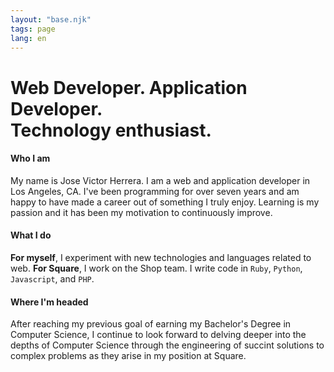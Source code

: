 ```yaml
---
layout: "base.njk"
tags: page
lang: en
---
```

<div class="headline mb-4"><h1>Web Developer. Application Developer.<br />Technology enthusiast.</h1></div>

#### Who I am

My name is Jose Victor Herrera. I am a web and application developer in Los Angeles, CA.
I've been programming for over seven years and am happy to have made a career out of something I truly enjoy.
Learning is my passion and it has been my motivation to continuously improve.

#### What I do

**For myself**, I experiment with new technologies and languages related to web.
**For Square**, I work on the Shop team.
I write code in `Ruby`, `Python`, `Javascript`, and `PHP`.

#### Where I'm headed
After reaching my previous goal of earning my Bachelor's Degree in
Computer Science, I continue to look forward to delving deeper into
the depths of Computer Science through the engineering of succint solutions to
complex problems as they arise in my position at Square.

